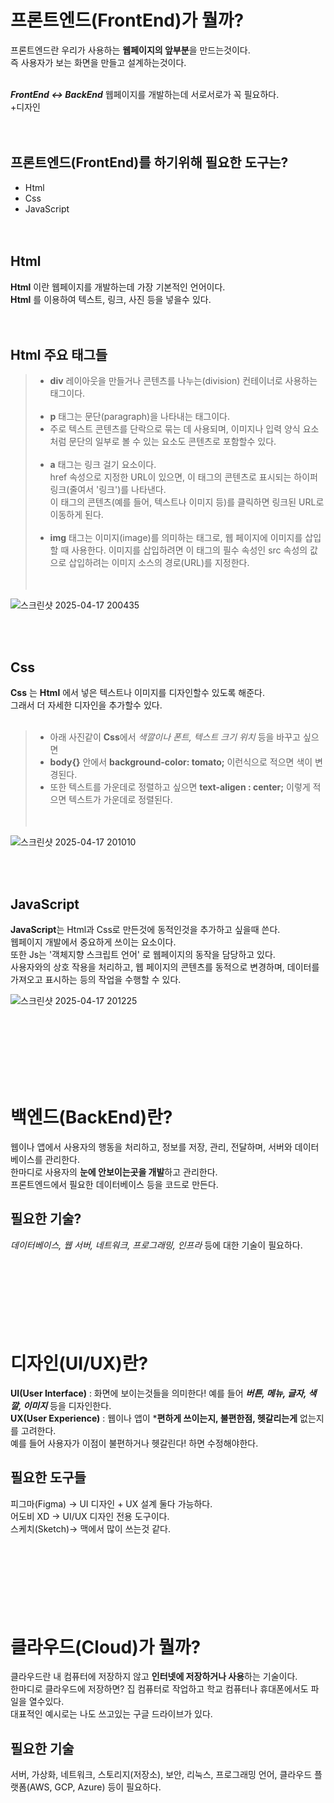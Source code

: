 프론트엔드(FrontEnd)가 뭘까?
=============================
프론트엔드란 우리가 사용하는 **웹페이지의 앞부분**을 만드는것이다.<br>
즉 사용자가 보는 화면을 만들고 설계하는것이다.<br>
<br>

***FrontEnd <-> BackEnd***
웹페이지를 개발하는데 서로서로가 꼭 필요하다.<br>
+디자인<br>
<br>
<br>



프론트엔드(FrontEnd)를 하기위해 필요한 도구는?
------------------------------------------------
* Html
* Css
* JavaScript
  <br>
  <br>
  <br>

Html
----------
**Html** 이란 웹페이지를 개발하는데 가장 기본적인 언어이다.<br>
**Html** 를 이용하여 텍스트, 링크, 사진 등을 넣을수 있다.<br>
<br>
<br>

Html 주요 태그들
---------------

>- **div** 레이아웃을 만들거나 콘텐츠를 나누는(division) 컨테이너로 사용하는 태그이다.<br><br>
>- **p** 태그는 문단(paragraph)을 나타내는 태그이다. <br>
>- 주로 텍스트 콘텐츠를 단락으로 묶는 데 사용되며, 이미지나 입력 양식 요소처럼 문단의 일부로 볼 수 있는 요소도 콘텐츠로 포함할수 있다.<br><br>
>- **a** 태그는 링크 걸기 요소이다.<br>
href 속성으로 지정한 URL이 있으면, 이 태그의 콘텐츠로 표시되는 하이퍼링크(줄여서 '링크')를 나타낸다.<br>
이 태그의 콘텐츠(예를 들어, 텍스트나 이미지 등)를 클릭하면 링크된 URL로 이동하게 된다.<br><br>
>- **img** 태그는 이미지(image)를 의미하는 태그로, 웹 페이지에 이미지를 삽입할 때 사용한다.
이미지를 삽입하려면 이 태그의 필수 속성인 src 속성의 값으로 삽입하려는 이미지 소스의 경로(URL)를 지정한다.<br><br><br>


![스크린샷 2025-04-17 200435](https://github.com/user-attachments/assets/96b68ef1-a923-4b72-9b60-aa5e9f7edf60)




<br>
<br>

Css
-------

**Css** 는 **Html** 에서 넣은 텍스트나 이미지를 디자인할수 있도록 해준다.<br>
그래서 더 자세한 디자인을 추가할수 있다.<br>
<br>
>- 아래 사진같이 **Css**에서 *색깔이나 폰트, 텍스트 크기 위치* 등을 바꾸고 싶으면<br>
>- **body{}** 안에서 **background-color: tomato;** 이런식으로 적으면 색이 변경된다.<br>
>- 또한 텍스트를 가운데로 정렬하고 싶으면 **text-aligen : center;** 이렇게 적으면 텍스트가 가운데로 정렬된다.<br><br><br>



![스크린샷 2025-04-17 201010](https://github.com/user-attachments/assets/a7ac7121-2cd1-4061-91a5-e8e78a95166f)



<br>
<br>

JavaScript
---------
**JavaScript**는 Html과 Css로 만든것에 동적인것을 추가하고 싶을때 쓴다.<br>
웹페이지 개발에서 중요하게 쓰이는 요소이다.<br>
또한 Js는 '객체지향 스크립트 언어' 로 웹페이지의 동작을 담당하고 있다.<br>
사용자와의 상호 작용을 처리하고, 웹 페이지의 콘텐츠를 동적으로 변경하며, 데이터를 가져오고 표시하는 등의 작업을 수행할 수 있다.


![스크린샷 2025-04-17 201225](https://github.com/user-attachments/assets/38e91e8e-c376-4ece-b700-d60e61e654f0)

<br>
<br>
<br>
<br>
<br>
<br>

백엔드(BackEnd)란?
==================
 웹이나 앱에서 사용자의 행동을 처리하고, 정보를 저장, 관리, 전달하며, 서버와 데이터베이스를 관리한다.<br>
 한마디로 사용자의 **눈에 안보이는곳을 개발**하고 관리한다.<br>
 프론트엔드에서 필요한 데이터베이스 등을 코드로 만든다.
<br>

필요한 기술?
-----------------
*데이터베이스, 웹 서버, 네트워크, 프로그래밍, 인프라* 등에 대한 기술이 필요하다.<br>
<br>
<br>
<br>
<br>
<br>
<br>
<br>

디자인(UI/UX)란?
=================
**UI(User Interface)** : 화면에 보이는것들을 의미한다! 예를 들어 ***버튼, 메뉴, 글자, 색깔, 이미지*** 등을 디자인한다.<br>
**UX(User Experience)** : 웹이나 앱이 ***편하게 쓰이는지, 불편한점, 헷갈리는게** 없는지를 고려한다.<br>
예를 들어 사용자가 이점이 불편하거나 헷갈린다! 하면 수정해야한다.
<br>

필요한 도구들
--------------
피그마(Figma) → UI 디자인 + UX 설계 둘다 가능하다.<br>
어도비 XD     → UI/UX 디자인 전용 도구이다.<br>
스케치(Sketch)→ 맥에서 많이 쓰는것 같다.<br>
<br>
<br>
<br>
<br>
<br>
<br>
<br>

클라우드(Cloud)가 뭘까?
======================
클라우드란 내 컴퓨터에 저장하지 않고 **인터넷에 저장하거나 사용**하는 기술이다.<br>
한마디로 클라우드에 저장하면? 집 컴퓨터로 작업하고 학교 컴퓨터나 휴대폰에서도 파일을 열수있다.<br>
대표적인 예시로는 나도 쓰고있는 구글 드라이브가 있다.
<br>

필요한 기술
-------------
서버, 가상화, 네트워크, 스토리지(저장소), 보안, 리눅스, 프로그래밍 언어, 클라우드 플랫폼(AWS, GCP, Azure) 등이 필요하다.
